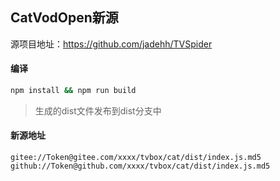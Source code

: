 ## CatVodOpen新源


源项目地址：https://github.com/jadehh/TVSpider

#### 编译

```bash
npm install && npm run build
```
> 生成的dist文件发布到dist分支中


#### 新源地址
```text
gitee://Token@gitee.com/xxxx/tvbox/cat/dist/index.js.md5
github://Token@github.com/xxxx/tvbox/cat/dist/index.js.md5
```